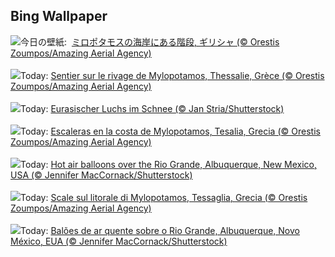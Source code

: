 ## Bing Wallpaper
![](https://www.bing.com/th?id=OHR.MilopotamosStairs_JA-JP2627387814_UHD.jpg&w=1000)今日の壁紙: &nbsp;[ミロポタモスの海岸にある階段, ギリシャ (© Orestis Zoumpos/Amazing Aerial Agency)](https://www.bing.com/th?id=OHR.MilopotamosStairs_JA-JP2627387814_UHD.jpg)
<br><br/>
![](https://www.bing.com/th?id=OHR.MilopotamosStairs_FR-FR2141657119_UHD.jpg&w=1000)Today: [Sentier sur le rivage de Mylopotamos, Thessalie, Grèce (© Orestis Zoumpos/Amazing Aerial Agency)](https://www.bing.com/th?id=OHR.MilopotamosStairs_FR-FR2141657119_UHD.jpg)
<br><br/>
![](https://www.bing.com/th?id=OHR.LynxSnow_DE-DE2468940407_UHD.jpg&w=1000)Today: [Eurasischer Luchs im Schnee (© Jan Stria/Shutterstock)](https://www.bing.com/th?id=OHR.LynxSnow_DE-DE2468940407_UHD.jpg)
<br><br/>
![](https://www.bing.com/th?id=OHR.MilopotamosStairs_ES-ES0000761095_UHD.jpg&w=1000)Today: [Escaleras en la costa de Mylopotamos, Tesalia, Grecia (© Orestis Zoumpos/Amazing Aerial Agency)](https://www.bing.com/th?id=OHR.MilopotamosStairs_ES-ES0000761095_UHD.jpg)
<br><br/>
![](https://www.bing.com/th?id=OHR.BalloonDay_EN-GB9560500420_UHD.jpg&w=1000)Today: [Hot air balloons over the Rio Grande, Albuquerque, New Mexico, USA (© Jennifer MacCornack/Shutterstock)](https://www.bing.com/th?id=OHR.BalloonDay_EN-GB9560500420_UHD.jpg)
<br><br/>
![](https://www.bing.com/th?id=OHR.MilopotamosStairs_IT-IT8276211075_UHD.jpg&w=1000)Today: [Scale sul litorale di Mylopotamos, Tessaglia, Grecia (© Orestis Zoumpos/Amazing Aerial Agency)](https://www.bing.com/th?id=OHR.MilopotamosStairs_IT-IT8276211075_UHD.jpg)
<br><br/>
![](https://www.bing.com/th?id=OHR.BalloonDay_PT-BR2020170449_UHD.jpg&w=1000)Today: [Balões de ar quente sobre o Rio Grande, Albuquerque, Novo México, EUA (© Jennifer MacCornack/Shutterstock)](https://www.bing.com/th?id=OHR.BalloonDay_PT-BR2020170449_UHD.jpg)
<br><br/>
